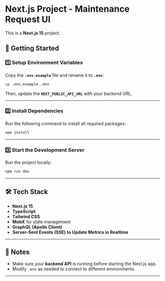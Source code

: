 # Next.js Project - Maintenance Request UI

This is a **Next.js 15** project.

## 🚀 Getting Started

### **1️⃣ Setup Environment Variables**

Copy the **`.env.example`** file and rename it to **`.env`**:

```sh
cp .env.example .env
```

Then, update the **`NEXT_PUBLIC_API_URL`** with your backend URL.

---

### **2️⃣ Install Dependencies**

Run the following command to install all required packages:

```sh
npm install
```

---

### **3️⃣ Start the Development Server**

Run the project locally:

```sh
npm run dev
```

---

## 🛠 Tech Stack

- **Next.js 15**
- **TypeScript**
- **Tailwind CSS**
- **MobX** for state management
- **GraphQL (Apollo Client)**
- **Server-Sent Events (SSE) to Update Metrics in Realtime**

---

## 📌 Notes

- Make sure your **backend API** is running before starting the Next.js app.
- Modify `.env` as needed to connect to different environments.

---
